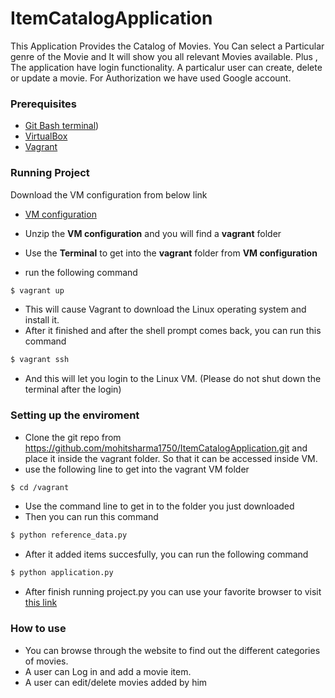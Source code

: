 # ItemCatalogApplication
This Application Provides the Catalog of Movies. You Can select a Particular genre of the Movie and It will show you all relevant Movies available. Plus , The application have login functionality. A particalur user can create, delete or update a movie. For Authorization we have used Google account.

### Prerequisites
* [Git Bash terminal](https://git-scm.com/downloads))
* [VirtualBox](https://www.virtualbox.org/wiki/Downloads)
* [Vagrant](https://www.vagrantup.com/downloads.html)


### Running Project
Download the VM configuration from below link
* [VM configuration](https://d17h27t6h515a5.cloudfront.net/topher/2017/August/59822701_fsnd-virtual-machine/fsnd-virtual-machine.zip)

* Unzip the **VM configuration** and you will find a **vagrant** folder
* Use the **Terminal** to get into the **vagrant** folder from **VM configuration**
* run the following command
```sh
$ vagrant up
```
* This will cause Vagrant to download the Linux operating system and install it.
* After it finished and after the shell prompt comes back, you can run this command
```sh
$ vagrant ssh
```
* And this will let you login to the Linux VM. (Please do not shut down the terminal after the login)

### Setting up the enviroment
* Clone the git repo from https://github.com/mohitsharma1750/ItemCatalogApplication.git
and place it inside the vagrant folder. So that it can be accessed inside VM.
* use the following line to get into the vagrant VM folder
```sh
$ cd /vagrant
```
* Use the command line to get in to the folder you just downloaded
* Then you can run this command
```sh
$ python reference_data.py
```
* After it added items succesfully, you can run the following command
```sh
$ python application.py
```
* After finish running project.py you can use your favorite browser to visit [this link](http://localhost:8000/)

### How to use
* You can browse through the website to find out the different categories of movies.
* A user can Log in and add a movie item.
* A user can edit/delete movies added by him


